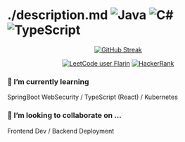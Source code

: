 <!--
**bindingflare/bindingflare** is a ✨ _special_ ✨ repository because its `README.md` (this file) appears on your GitHub profile.

Here are some ideas to get you started:

- 🔭 I’m currently working on ...
- 🌱 I’m currently learning ...
- 👯 I’m looking to collaborate on ...
- 🤔 I’m looking for help with ...
- 💬 Ask me about ...
- 📫 How to reach me: ...
- 😄 Pronouns: ...
- ⚡ Fun fact: ...
-->
# ./description.md <img alt="Java" src="https://img.shields.io/badge/java-%23ED8B00.svg?style=for-the-badge&logo=openjdk&logoColor=white"> <img alt="C#" src="https://img.shields.io/badge/c%23-%23239120.svg?style=for-the-badge&logo=csharp&logoColor=white"> <img alt="TypeScript" src="https://img.shields.io/badge/typescript-%23007ACC.svg?style=for-the-badge&logo=typescript&logoColor=white">

<p align="center">
  <a href="https://git.io/streak-stats"><img src="https://streak-stats.demolab.com?user=bindingflare&mode=weekly" alt="GitHub Streak" /></a>
</p>

<p align="center">
  <a href="https://leetcode.com/Flarin/"><img alt="LeetCode user Flarin" src="https://img.shields.io/badge/dynamic/json?style=for-the-badge&labelColor=black&color=%23ffa116&label=Solved&query=solvedOverTotal&url=https%3A%2F%2Fleetcode-badge.vercel.app%2Fapi%2Fusers%2FFlarin&logo=leetcode&logoColor=yellow"></a>
  <a href="https://www.hackerrank.com/bangjunhyun2001"><img alt="HackerRank" src="https://img.shields.io/badge/-Hackerrank-2EC866?style=for-the-badge&logo=HackerRank&logoColor=white"></a>
</p>

### 🌱 I’m currently learning
SpringBoot WebSecurity / TypeScript (React) / Kubernetes

### 👯 I’m looking to collaborate on ...
Frontend Dev / Backend Deployment
